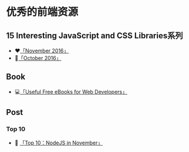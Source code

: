 # 优秀的前端资源

## 15 Interesting JavaScript and CSS Libraries系列
- ❤️[「November 2016」](https://github.com/sulihuang/frontend-collection/issues/1)
- 🐚[「October 2016」](https://github.com/sulihuang/frontend-collection/issues/2)


## Book

- 💻[「Useful Free eBooks for Web Developers」](https://github.com/sulihuang/frontend-collection/issues/3)

## Post
### Top 10
- 🌹 [「Top 10：NodeJS in November」](https://github.com/sulihuang/frontend-collection/issues/4)
